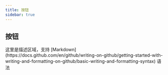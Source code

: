 ```yaml
---
title: 按钮
sidebar: true
---
```


## 按钮
<Demo src="zh/Button/index" title="基本用法">
这里是描述区域，支持 [Markdown](https://docs.github.com/en/github/writing-on-github/getting-started-with-writing-and-formatting-on-github/basic-writing-and-formatting-syntax) 语法
</Demo>
